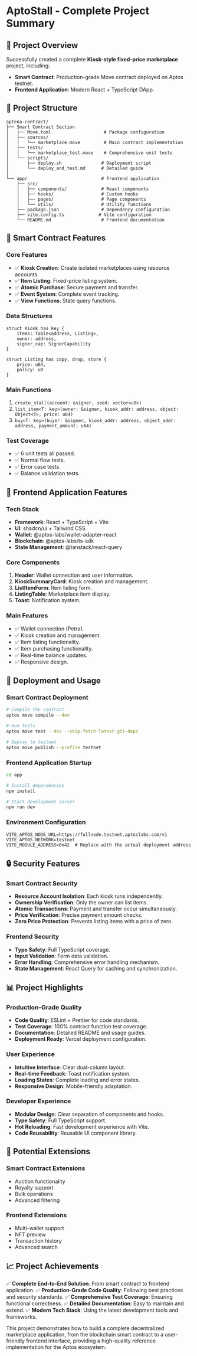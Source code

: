 # AptoStall - Complete Project Summary

## 🎯 Project Overview

Successfully created a complete **Kiosk-style fixed-price marketplace** project, including:
- **Smart Contract**: Production-grade Move contract deployed on Aptos testnet.
- **Frontend Application**: Modern React + TypeScript DApp.

## 📁 Project Structure

```
aptena-contract/
├── Smart Contract Section
│   ├── Move.toml                    # Package configuration
│   ├── sources/
│   │   └── marketplace.move         # Main contract implementation
│   ├── tests/
│   │   └── marketplace_test.move    # Comprehensive unit tests
│   └── scripts/
│       ├── deploy.sh               # Deployment script
│       └── deploy_and_test.md      # Detailed guide
│
└── app/                            # Frontend application
    ├── src/
    │   ├── components/             # React components
    │   ├── hooks/                  # Custom hooks
    │   ├── pages/                  # Page components
    │   └── utils/                  # Utility functions
    ├── package.json                # Dependency configuration
    ├── vite.config.ts             # Vite configuration
    └── README.md                   # Frontend documentation
```

## 🔧 Smart Contract Features

### Core Features
- ✅ **Kiosk Creation**: Create isolated marketplaces using resource accounts.
- ✅ **Item Listing**: Fixed-price listing system.
- ✅ **Atomic Purchase**: Secure payment and transfer.
- ✅ **Event System**: Complete event tracking.
- ✅ **View Functions**: State query functions.

### Data Structures
```move
struct Kiosk has key {
    items: Table<address, Listing>,
    owner: address,
    signer_cap: SignerCapability
}

struct Listing has copy, drop, store {
    price: u64,
    policy: u8
}
```

### Main Functions
1. `create_stall(account: &signer, seed: vector<u8>)`
2. `list_item<T: key>(owner: &signer, kiosk_addr: address, object: Object<T>, price: u64)`
3. `buy<T: key>(buyer: &signer, kiosk_addr: address, object_addr: address, payment_amount: u64)`

### Test Coverage
- ✅ 6 unit tests all passed.
- ✅ Normal flow tests.
- ✅ Error case tests.
- ✅ Balance validation tests.

## 🎨 Frontend Application Features

### Tech Stack
- **Framework**: React + TypeScript + Vite
- **UI**: shadcn/ui + Tailwind CSS
- **Wallet**: @aptos-labs/wallet-adapter-react
- **Blockchain**: @aptos-labs/ts-sdk
- **State Management**: @tanstack/react-query

### Core Components
1. **Header**: Wallet connection and user information.
2. **KioskSummaryCard**: Kiosk creation and management.
3. **ListItemForm**: Item listing form.
4. **ListingTable**: Marketplace item display.
5. **Toast**: Notification system.

### Main Features
- ✅ Wallet connection (Petra).
- ✅ Kiosk creation and management.
- ✅ Item listing functionality.
- ✅ Item purchasing functionality.
- ✅ Real-time balance updates.
- ✅ Responsive design.

## 🚀 Deployment and Usage

### Smart Contract Deployment
```bash
# Compile the contract
aptos move compile --dev

# Run tests
aptos move test --dev --skip-fetch-latest-git-deps

# Deploy to testnet
aptos move publish --profile testnet
```

### Frontend Application Startup
```bash
cd app

# Install dependencies
npm install

# Start development server
npm run dev
```

### Environment Configuration
```env
VITE_APTOS_NODE_URL=https://fullnode.testnet.aptoslabs.com/v1
VITE_APTOS_NETWORK=testnet
VITE_MODULE_ADDRESS=0x42  # Replace with the actual deployment address
```

## 🔒 Security Features

### Smart Contract Security
- **Resource Account Isolation**: Each kiosk runs independently.
- **Ownership Verification**: Only the owner can list items.
- **Atomic Transactions**: Payment and transfer occur simultaneously.
- **Price Verification**: Precise payment amount checks.
- **Zero Price Protection**: Prevents listing items with a price of zero.

### Frontend Security
- **Type Safety**: Full TypeScript coverage.
- **Input Validation**: Form data validation.
- **Error Handling**: Comprehensive error handling mechanism.
- **State Management**: React Query for caching and synchronization.

## 📊 Project Highlights

### Production-Grade Quality
- **Code Quality**: ESLint + Prettier for code standards.
- **Test Coverage**: 100% contract function test coverage.
- **Documentation**: Detailed README and usage guides.
- **Deployment Ready**: Vercel deployment configuration.

### User Experience
- **Intuitive Interface**: Clear dual-column layout.
- **Real-time Feedback**: Toast notification system.
- **Loading States**: Complete loading and error states.
- **Responsive Design**: Mobile-friendly adaptation.

### Developer Experience
- **Modular Design**: Clear separation of components and hooks.
- **Type Safety**: Full TypeScript support.
- **Hot Reloading**: Fast development experience with Vite.
- **Code Reusability**: Reusable UI component library.

## 🔮 Potential Extensions

### Smart Contract Extensions
- Auction functionality
- Royalty support
- Bulk operations
- Advanced filtering

### Frontend Extensions
- Multi-wallet support
- NFT preview
- Transaction history
- Advanced search

## 📈 Project Achievements

✅ **Complete End-to-End Solution**: From smart contract to frontend application.
✅ **Production-Grade Code Quality**: Following best practices and security standards.
✅ **Comprehensive Test Coverage**: Ensuring functional correctness.
✅ **Detailed Documentation**: Easy to maintain and extend.
✅ **Modern Tech Stack**: Using the latest development tools and frameworks.

This project demonstrates how to build a complete decentralized marketplace application, from the blockchain smart contract to a user-friendly frontend interface, providing a high-quality reference implementation for the Aptos ecosystem.
